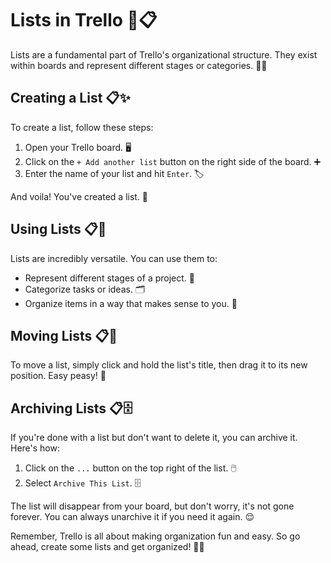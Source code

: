 # Lists in Trello 📝📋

Lists are a fundamental part of Trello's organizational structure. They exist within boards and represent different stages or categories. 🚀🎯

## Creating a List 📋✨

To create a list, follow these steps:

1. Open your Trello board. 🖥️
2. Click on the `+ Add another list` button on the right side of the board. ➕
3. Enter the name of your list and hit `Enter`. 🏷️

And voila! You've created a list. 🎉

## Using Lists 📋👀

Lists are incredibly versatile. You can use them to:

- Represent different stages of a project. 🔄
- Categorize tasks or ideas. 🗂️
- Organize items in a way that makes sense to you. 🧠

## Moving Lists 📋🚚

To move a list, simply click and hold the list's title, then drag it to its new position. Easy peasy! 🙌

## Archiving Lists 📋🗄️

If you're done with a list but don't want to delete it, you can archive it. Here's how:

1. Click on the `...` button on the top right of the list. 🖱️
2. Select `Archive This List`. 🗄️

The list will disappear from your board, but don't worry, it's not gone forever. You can always unarchive it if you need it again. 😌

Remember, Trello is all about making organization fun and easy. So go ahead, create some lists and get organized! 🎉👏